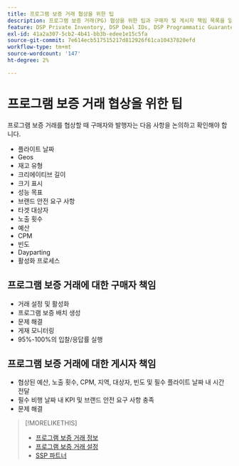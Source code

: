 ```yaml
---
title: 프로그램 보증 거래 협상을 위한 팁
description: 프로그램 보증 거래(PG) 협상을 위한 팁과 구매자 및 게시자 책임 목록을 알아봅니다.
feature: DSP Private Inventory, DSP Deal IDs, DSP Programmatic Guaranteed Deals
exl-id: 41a2a307-5cb2-4b41-bb3b-edee1e15c5fa
source-git-commit: 7e614ecb517515217d812926f61ca10437820efd
workflow-type: tm+mt
source-wordcount: '147'
ht-degree: 2%

---
```


# 프로그램 보증 거래 협상을 위한 팁

프로그램 보증 거래를 협상할 때 구매자와 발행자는 다음 사항을 논의하고 확인해야 합니다.

* 플라이트 날짜
* Geos
* 재고 유형
* 크리에이티브 길이
* 크기 표시
* 성능 목표
* 브랜드 안전 요구 사항
* 타겟 대상자
* 노출 횟수
* 예산
* CPM
* 빈도
* Dayparting
* 활성화 프로세스

## 프로그램 보증 거래에 대한 구매자 책임

* 거래 설정 및 활성화
* 프로그램 보증 배치 생성
* 문제 해결
* 게재 모니터링
* 95%-100%의 입찰/응답률 실행

## 프로그램 보증 거래에 대한 게시자 책임

* 협상된 예산, 노출 횟수, CPM, 지역, 대상자, 빈도 및 필수 플라이트 날짜 내 시간 전달
* 필수 비행 날짜 내 KPI 및 브랜드 안전 요구 사항 충족
* 문제 해결

>[!MORELIKETHIS]
>
>* [프로그램 보증 거래 정보](programmatic-guaranteed-about.md)
>* [프로그램 보증 거래 설정](programmatic-guaranteed-set-up.md)
>* [SSP 파트너](ssp-partners.md)
